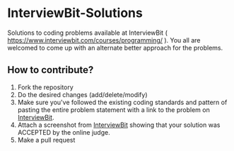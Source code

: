 # InterviewBit-Solutions
Solutions to coding problems available at InterviewBit ( https://www.interviewbit.com/courses/programming/ ). You all are welcomed to come up with an alternate better approach for the problems.

## How to contribute?
1. Fork the repository
2. Do the desired changes (add/delete/modify)
3. Make sure you've followed the existing coding standards and pattern of pasting the entire problem statement with a link to the problem on [InterviewBit](https://www.interviewbit.com).
4. Attach a screenshot from [InterviewBit](https://www.interviewbit.com) showing that your solution was ACCEPTED by the online judge.
3. Make a pull request
